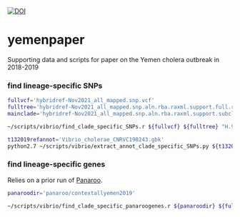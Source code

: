 [![DOI](https://zenodo.org/badge/447364930.svg)](https://zenodo.org/badge/latestdoi/447364930)

# yemenpaper
Supporting data and scripts for paper on the Yemen cholera outbreak in 2018-2019

### find lineage-specific SNPs 
```sh
fullvcf='hybridref-Nov2021_all_mapped.snp.vcf'
fulltree='hybridref-Nov2021_all_mapped.snp.aln.rba.raxml.support.full.rooted.H9hsisterH9guniteH9c'
mainclade='hybridref-Nov2021_all_mapped.snp.aln.rba.raxml.support.subcladeH9.rooted.monoH9gmonoH9c'

~/scripts/vibrio/find_clade_specific_SNPs.r ${fullvcf} ${fulltree} "H.9=${mainclade},H.9.Yemen=${mainclade}.cladeH.9.efgh" "H.9.Yemen=${mainclade}.cladeH.9.efgh,H.9.gh=${mainclade}.cladeH.9.gh" "H.9.gh=${mainclade}.cladeH.9.gh,H.9.g=${mainclade}.cladeH.9.g" "H.9.gh=${mainclade}.cladeH.9.gh,H.9.h=${mainclade}.cladeH.9.h" 

t132019refannot='Vibrio_cholerae_CNRVC190243.gbk'
python2.7 ~/scripts/vibrio/extract_annot_clade_specific_SNPs.py ${t132019refannot} ${fullvcf}
```

### find lineage-specific genes
Relies on a prior run of [Panaroo](https://github.com/gtonkinhill/panaroo).
```sh
panaroodir='panaroo/contextallyemen2019'

~/scripts/vibrio/find_clade_specific_panaroogenes.r ${panaroodir} ${fulltree} "H.9=${mainclade},H.9.Yemen=${mainclade}.cladeH.9.efgh" "H.9.Yemen=${mainclade}.cladeH.9.efgh,H.9.gh=${mainclade}.cladeH.9.gh" "H.9.gh=${mainclade}.cladeH.9.gh,H.9.g=${mainclade}.cladeH.9.g" "H.9.gh=${mainclade}.cladeH.9.gh,H.9.h=${mainclade}.cladeH.9.h" 
```
